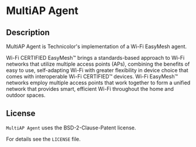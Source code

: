 # MultiAP Agent

## Description

MultiAP Agent is Technicolor's implementation of a Wi-Fi EasyMesh agent.

Wi-Fi CERTIFIED EasyMesh™ brings a standards-based approach to Wi-Fi networks
that utilize multiple access points (APs), combining the benefits of easy to use,
self-adapting Wi-Fi with greater flexibility in device choice that comes with
interoperable Wi-Fi CERTIFIED™ devices. Wi-Fi EasyMesh™ networks employ multiple
access points that work together to form a unified network that provides smart,
efficient Wi-Fi throughout the home and outdoor spaces.

## License

`MultiAP Agent` uses the BSD-2-Clause-Patent license.

For details see the `LICENSE` file.
